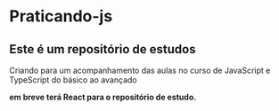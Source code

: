 # Praticando-js

## Este é um repositório de estudos

Criando para um acompanhamento das aulas no curso de JavaScript e TypeScript do básico ao avançado

**em breve terá React para o repositório de estudo.**



